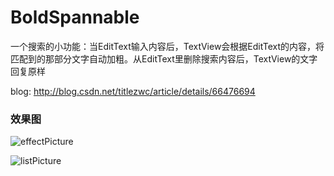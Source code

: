 # BoldSpannable
一个搜索的小功能：当EditText输入内容后，TextView会根据EditText的内容，将匹配到的那部分文字自动加粗。从EditText里删除搜索内容后，TextView的文字回复原样

blog: http://blog.csdn.net/titlezwc/article/details/66476694

### 效果图
![effectPicture](https://github.com/TitleZWC/BoldSpannable/blob/master/screenshot/screenshot.gif)

![listPicture](https://github.com/TitleZWC/BoldSpannable/blob/master/screenshot/listScreen.gif)
